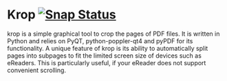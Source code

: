 # Krop [![Snap Status](https://build.snapcraft.io/badge/gocarlos/krop.svg)](https://build.snapcraft.io/user/gocarlos/krop)

krop is a simple graphical tool to crop the pages of PDF files. It is written in Python and relies on PyQT, python-poppler-qt4 and pyPDF for its functionality. A unique feature of krop is its ability to automatically split pages into subpages to fit the limited screen size of devices such as eReaders. This is particularly useful, if your eReader does not support convenient scrolling.
